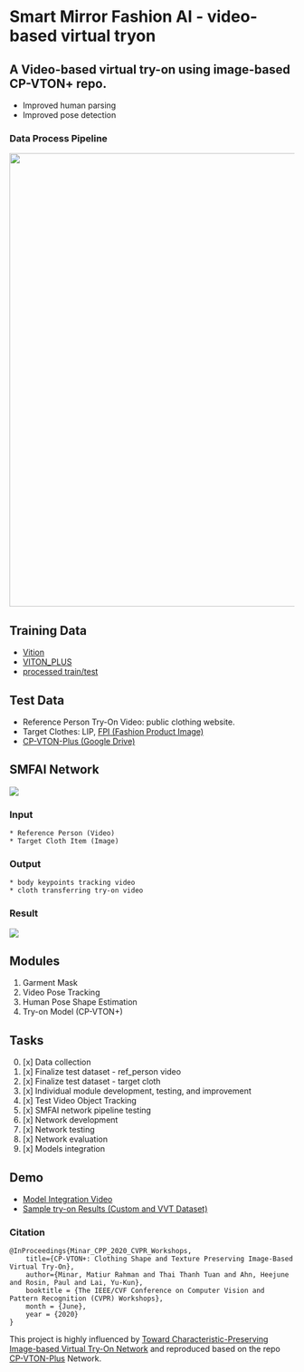 # Smart Mirror Fashion AI - video-based virtual tryon
## A Video-based virtual try-on using image-based CP-VTON+ repo.
- Improved human parsing
- Improved pose detection

### Data Process Pipeline
<img src = 'https://raw.githubusercontent.com/SJSUMS/SMFAI/main/data_process_pipe.png' width="800"></img>

## Training Data
- [Vition](https://drive.google.com/file/d/14tKmGjpt2rjvc4n8kkpdqs73EfUN0ys_/view?usp=sharing)
- [VITON_PLUS](https://1drv.ms/u/s!Ai8t8GAHdzVUiQQYX0azYhqIDPP6?e=4cpFTI)
- [processed train/test](https://1drv.ms/u/s!Ai8t8GAHdzVUiQQYX0azYhqIDPP6?e=4cpFTI)

## Test Data
- Reference Person Try-On Video: public clothing website.
- Target Clothes: LIP, [FPI (Fashion Product Image)](https://www.kaggle.com/paramaggarwal/fashion-product-images-dataset)
- [CP-VTON-Plus (Google Drive)](https://drive.google.com/file/d/19RCQFjkbFaufXU518KAtkQtlfhTd9hsj/view?usp=sharing)

## SMFAI Network 
<img src="https://raw.githubusercontent.com/SJSUMS/SMFAI/main/video_tryOn_system_pipe.png"></img>
### Input
	* Reference Person (Video)
	* Target Cloth Item (Image)
### Output
	* body keypoints tracking video
	* cloth transferring try-on video
	
### Result
<img src='https://github.com/SJSUMS/SMFAI/blob/main/samples/test_tryOn.gif?raw=true'></img>

## Modules
1. Garment Mask
2. Video Pose Tracking
3. Human Pose Shape Estimation
4. Try-on Model (CP-VTON+)

## Tasks
0. [x] Data collection
1. [x] Finalize test dataset - ref_person video
2. [x] Finalize test dataset - target cloth
3. [x] Individual module development, testing, and improvement
4. [x] Test Video Object Tracking
5. [x] SMFAI network pipeline testing 
6. [x] Network development
7. [x] Network testing
8. [x] Network evaluation
9. [x] Models integration

## Demo
- [Model Integration Video](https://youtu.be/OKBlrNRCLjs)
- [Sample try-on Results (Custom and VVT Dataset)](https://youtube.com/shorts/ptAGrvSjFB8)

### Citation
	@InProceedings{Minar_CPP_2020_CVPR_Workshops,
		title={CP-VTON+: Clothing Shape and Texture Preserving Image-Based Virtual Try-On},
		author={Minar, Matiur Rahman and Thai Thanh Tuan and Ahn, Heejune and Rosin, Paul and Lai, Yu-Kun},
		booktitle = {The IEEE/CVF Conference on Computer Vision and Pattern Recognition (CVPR) Workshops},
		month = {June},
		year = {2020}
	}
	
This project is highly influenced by [Toward Characteristic-Preserving Image-based Virtual Try-On Network](https://arxiv.org/abs/1807.07688) 
and reproduced based on the repo [CP-VTON-Plus](https://github.com/minar09/cp-vton-plus) Network.
